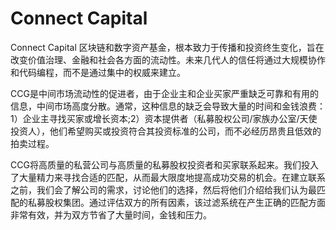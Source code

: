 # Connect Capital

Connect Capital 区块链和数字资产基金，根本致力于传播和投资终生变化，旨在改变价值治理、金融和社会各方面的流动性。未来几代人的信任将通过大规模协作和代码编程，而不是通过集中的权威来建立。

CCG是中间市场流动性的促进者，由于企业主和企业买家严重缺乏可靠和有用的信息，中间市场高度分散。通常，这种信息的缺乏会导致大量的时间和金钱浪费：1）企业主寻找买家或增长资本;2）资本提供者（私募股权公司/家族办公室/天使投资人），他们希望购买或投资符合其投资标准的公司，而不必经历昂贵且低效的拍卖过程。

CCG将高质量的私营公司与高质量的私募股权投资者和买家联系起来。我们投入了大量精力来寻找合适的匹配，从而最大限度地提高成功交易的机会。在建立联系之前，我们会了解公司的需求，讨论他们的选择，然后将他们介绍给我们认为最匹配的私募股权集团。通过评估双方的所有因素，该过滤系统在产生正确的匹配方面非常有效，并为双方节省了大量时间，金钱和压力。
